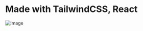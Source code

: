 # Made with TailwindCSS, React


![image](https://github.com/JonesSZN/Open-Core2/assets/110791038/9823da3f-286e-4512-b411-9a1ff92d7f5f)
